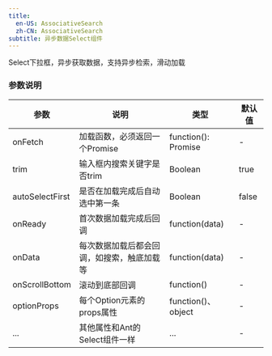 ```yaml
---
title:
  en-US: AssociativeSearch
  zh-CN: AssociativeSearch
subtitle: 异步数据Select组件
---
```

 Select下拉框，异步获取数据，支持异步检索，滑动加载
 
### 参数说明

| 参数      | 说明                                      | 类型         | 默认值 |
|----------|------------------------------------------|-------------|-------|
| onFetch | 加载函数，必须返回一个Promise |  function(): Promise | - |
| trim | 输入框内搜索关键字是否trim | Boolean | true |
| autoSelectFirst | 是否在加载完成后自动选中第一条 | Boolean | false |
| onReady | 首次数据加载完成后回调 | function(data) | - |
| onData | 每次数据加载后都会回调，如搜索，触底加载等 | function(data) | - |
| onScrollBottom | 滚动到底部回调 | function() | - |
| optionProps | 每个Option元素的props属性 | function()、object | - |
| ... | 其他属性和Ant的Select组件一样 | ... | - |
